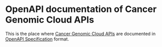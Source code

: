 # OpenAPI documentation of Cancer Genomic Cloud APIs

This is the place where [Cancer Genomic Cloud APIs](http://www.cancergenomicscloud.org) are documented in [OpenAPI Specification](https://github.com/OAI/OpenAPI-Specification) format.
